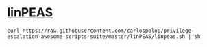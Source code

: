 # [linPEAS](https://github.com/carlospolop/privilege-escalation-awesome-scripts-suite/tree/master/linPEAS)

`curl https://raw.githubusercontent.com/carlospolop/privilege-escalation-awesome-scripts-suite/master/linPEAS/linpeas.sh | sh`